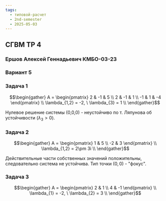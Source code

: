 ```yaml
---
tags:
  - типовой-расчет
  - 2nd-semester
  - 2025-05-03
---
```


## СГВМ ТР 4

### Ершов Алексей Геннадьевич КМБО-03-23

### Вариант 5

### Задача 1

$$\begin{gather}
A = \begin{pmatrix}
2 & -1 & 5 \\
2 & -1 & 1 \\
-1 & 1 & -4
\end{pmatrix} \\
\lambda_{1,2} = -2, \    \lambda_{3} = 1 \\
\end{gather}$$

Нулевое решение системы (0,0,0) - неустойчиво по т. Ляпунова об устойчивости ($\lambda_{3} > 0$).

### Задача 2

$$\begin{gather}
A = \begin{pmatrix}
1 & 5 \\
-2 & 3
\end{pmatrix} \\
\lambda_{1,2} = 2\pm 3i \\
\end{gather}$$

Действительные части собственных значений положительны, следовательно система не устойчива. Тип точки $(0,0)$ - "фокус".

### Задача 3

$$\begin{gather}
A = \begin{pmatrix}
2 & 1 \\
4 & -1
\end{pmatrix} \\
\lambda_{1} = -2, \ \lambda_{2} = 3 \\
\end{gather}$$

